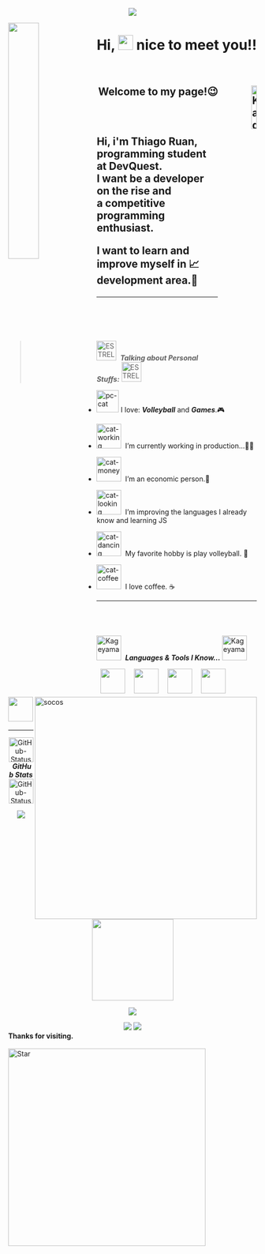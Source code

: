 
<p align="center"> 
  <img src="https://profile-counter.glitch.me/TheYunoh/count.svg" />
</p>

<img align="left" src="https://pa1.narvii.com/6396/d9d792a75e84e3cf3c5b5a543024f1b33da1bf39_hq.gif" alt=""  width="35%"/>

<h1 align="right">Hi, <img src="https://raw.githubusercontent.com/kaueMarques/kaueMarques/master/hi.gif" height="30px"> nice to meet you!! <br>
</h1>


<br>
<h2 align="right" >
  <img align="right"  padding-bottom"20px" src="https://i.pinimg.com/originals/6b/e5/40/6be5401d00c595e1b792aebcf129aaa4.gif" alt="Kageyama em quadra" width="15%">
  Welcome to my page!😉
  <h2>

<br>  

<p align="right">
    
Hi, i'm Thiago Ruan, <br> programming student at DevQuest.
<br>
I want be a developer on the rise and <br> a competitive programming enthusiast.

I want to learn and improve myself in 📈 <br>
development area.🚀
  
</p>


<hr>


 <br>


<br>
 </h1>

 > <img src="https://media.giphy.com/media/ObNTw8Uzwy6KQ/giphy.gif" alt="ESTRELA1" width="40"> &nbsp;***Talking about Personal Stuffs:***  <img       src="https://media.giphy.com/media/ObNTw8Uzwy6KQ/giphy.gif" alt="ESTRELA2" width="40"> &nbsp;
 <img align="right" width=450px alt="socos" src="https://media4.giphy.com/media/XP3c8dMALpHxK/giphy.gif?cid=ecf05e47x3qsfojbk9ebu7x5txuj6lzxt8ygee0bijf9ws6t&rid=giphy.gif&ct=g" />

  
-  <img src="https://media.giphy.com/media/JIX9t2j0ZTN9S/giphy.gif" alt="pc-cat" width="45">&nbsp;I love: ***Volleyball*** and ***Games***.🎮
- <img src="https://media.giphy.com/media/9Jk5uq2FFETYYNtCjg/giphy.gif" alt="cat-working" width="50"> &nbsp;I’m currently working in production...🧑‍🏭
- <img src="https://media.giphy.com/media/fikiml0dKfRQ2ZS08E/giphy.gif" alt="cat-money" width="50"> &nbsp;I’m an economic person.💸
- <img src="https://media.giphy.com/media/H1SUKAcBubpIe2C7AE/giphy.gif" alt="cat-looking" width="50"> &nbsp;I’m improving the languages I already know and learning JS
- <img src="https://media.giphy.com/media/KOUC1bovOpRANRFrVW/giphy.gif" alt="cat-dancing" width="50"> &nbsp;My favorite hobby is play volleyball. 🏐
- <img src="https://media3.giphy.com/media/KfYq6gFR5hOQ9nbCgO/source.gif" alt="cat-coffee" width="50"> &nbsp;I love coffee. ☕

  <hr/>
     <h1 align="center">  
 <br/>

                                                                                                                                                    
 <img  src="https://media1.tenor.com/images/008d440612fa8a5f2df90b8887230bcb/tenor.gif?itemid=17217621" alt="Kageyama" width="50"> &nbsp;***Languages & Tools I Know...***
   <img src="https://media1.tenor.com/images/008d440612fa8a5f2df90b8887230bcb/tenor.gif?itemid=17217621" alt="Kageyama" width="50"> &nbsp;
<p align="left"><code> <img height="50" src="https://cdn.jsdelivr.net/gh/devicons/devicon/icons/html5/html5-plain.svg"> </code>
<code> <img height="50" src="https://cdn.jsdelivr.net/gh/devicons/devicon/icons/css3/css3-plain.svg"> </code>
<!-- <code> <img height="50" src="https://cdn.jsdelivr.net/gh/devicons/devicon/icons/javascript/javascript-plain.svg"> </code> -->
<code> <img height="50" src="https://upload.wikimedia.org/wikipedia/commons/thumb/3/3f/Git_icon.svg/1024px-Git_icon.svg.png"> </code>
<code> <img height="50" src="https://cdn.jsdelivr.net/gh/devicons/devicon/icons/github/github-original-wordmark.svg"> </code>
<code> <img height="50" src="https://cdn.jsdelivr.net/gh/devicons/devicon/icons/vscode/vscode-original-wordmark.svg"> </code>
  
 </p>
<hr>
  

<p  align="center">
 <img src="https://media.giphy.com/media/5fZ2QY1vicwbsWkFXd/giphy.gif" width="50px" alt="GitHub-Status"/>&nbsp;<i><b>GitHub Stats</b></i><img src="https://media.giphy.com/media/5fZ2QY1vicwbsWkFXd/giphy.gif" width="50px" alt="GitHub-Status"/>
 </p>

 
 <p align="center" >
 
   <img src="https://github-readme-stats.vercel.app/api/top-langs/?username=TheYunoh&layout=compact&theme=chartreuse-dark"/>
  
   <img src="https://github-readme-streak-stats.herokuapp.com/?user=TheYunoh&theme=chartreuse-dark&count_private=true&show_icons=true&title_color=6e40c9&icon_color=6e40c9&line_height=10" height ="165"/>
  <br/>
</p>
       
  <p align="center" >
    <img src="https://github-profile-trophy.vercel.app/?username=TheYunoh&row=1&theme=dracula"/>
  <br/>
</p>
 
 <div align="center">
  <a href="https://instagram.com/thiagoruanf" target="_blank"><img src="https://img.shields.io/badge/-Instagram-%23E4405F?style=for-the-badge&logo=instagram&logoColor=white" target="_blank"></a>
<!--  <a href="https://discord.gg/5DVhGKVf4h" target="_blank"><img src="https://img.shields.io/badge/Discord-7289DA?style=for-the-badge&logo=discord&logoColor=white" target="_blank"></a>  -->
  <a href = "thiago.ruan25@gmail.com"><img src="https://img.shields.io/badge/-Gmail-%23333?style=for-the-badge&logo=gmail&logoColor=white" target="_blank"></a>
<!--   <a href="https://www.linkedin.com/in/ricardohdias" target="_blank"><img src="https://img.shields.io/badge/-LinkedIn-%230077B5?style=for-the-badge&logo=linkedin&logoColor=white" target="_blank"></a>  -->
       </div> 
       
 <div align="left" fonty-size"100px"><strong>Thanks for visiting.</strong> <br><br>
  <img align="left" src="https://media1.giphy.com/media/VIiahZxXYk6e4/giphy.gif?cid=ecf05e47x3qsfojbk9ebu7x5txuj6lzxt8ygee0bijf9ws6t&rid=giphy.gif&ct=g" alt="Star" width="400">
</div>
